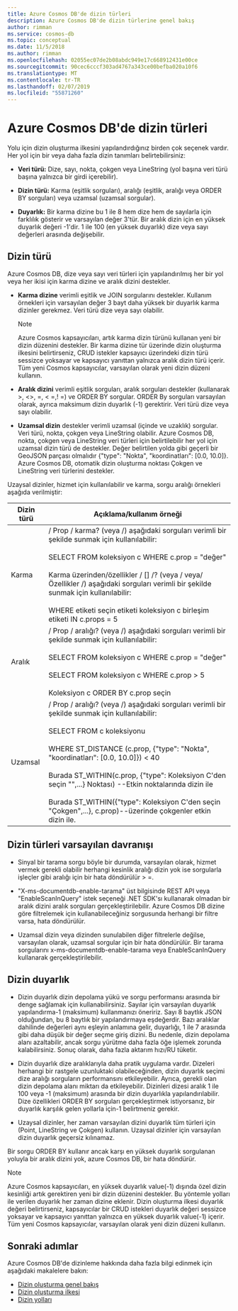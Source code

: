 ```yaml
---
title: Azure Cosmos DB'de dizin türleri
description: Azure Cosmos DB'de dizin türlerine genel bakış
author: rimman
ms.service: cosmos-db
ms.topic: conceptual
ms.date: 11/5/2018
ms.author: rimman
ms.openlocfilehash: 02055ec07de2b08abdc949e17c668912431e00ce
ms.sourcegitcommit: 90cec6cccf303ad4767a343ce00befba020a10f6
ms.translationtype: MT
ms.contentlocale: tr-TR
ms.lasthandoff: 02/07/2019
ms.locfileid: "55871260"
---
```

# <a name="index-types-in-azure-cosmos-db"></a>Azure Cosmos DB'de dizin türleri

Yolu için dizin oluşturma ilkesini yapılandırdığınız birden çok seçenek vardır. Her yol için bir veya daha fazla dizin tanımları belirtebilirsiniz:

- **Veri türü:** Dize, sayı, nokta, çokgen veya LineString (yol başına veri türü başına yalnızca bir girdi içerebilir).

- **Dizin türü:** Karma (eşitlik sorguları), aralığı (eşitlik, aralığı veya ORDER BY sorguları) veya uzamsal (uzamsal sorgular).

- **Duyarlık:** Bir karma dizine bu 1 ile 8 hem dize hem de sayılarla için farklılık gösterir ve varsayılan değer 3'tür. Bir aralık dizin için en yüksek duyarlık değeri -1'dir. 1 ile 100 (en yüksek duyarlık) dize veya sayı değerleri arasında değişebilir.

## <a name="index-kind"></a>Dizin türü

Azure Cosmos DB, dize veya sayı veri türleri için yapılandırılmış her bir yol veya her ikisi için karma dizine ve aralık dizini destekler.

- **Karma dizine** verimli eşitlik ve JOIN sorgularını destekler. Kullanım örnekleri için varsayılan değer 3 bayt daha yüksek bir duyarlık karma dizinler gerekmez. Veri türü dize veya sayı olabilir.

  > [!NOTE]
  > Azure Cosmos kapsayıcıları, artık karma dizin türünü kullanan yeni bir dizin düzenini destekler. Bir karma dizine tür üzerinde dizin oluşturma ilkesini belirtirseniz, CRUD istekler kapsayıcı üzerindeki dizin türü sessizce yoksayar ve kapsayıcı yanıttan yalnızca aralık dizin türü içerir. Tüm yeni Cosmos kapsayıcılar, varsayılan olarak yeni dizin düzeni kullanın. 
  
- **Aralık dizini** verimli eşitlik sorguları, aralık sorguları destekler (kullanarak >, <>, =, < =,! =) ve ORDER BY sorgular. ORDER By sorguları varsayılan olarak, ayrıca maksimum dizin duyarlık (-1) gerektirir. Veri türü dize veya sayı olabilir.

- **Uzamsal dizin** destekler verimli uzamsal (içinde ve uzaklık) sorgular. Veri türü, nokta, çokgen veya LineString olabilir. Azure Cosmos DB, nokta, çokgen veya LineString veri türleri için belirtilebilir her yol için uzamsal dizin türü de destekler. Değer belirtilen yolda gibi geçerli bir GeoJSON parçası olmalıdır {"type": "Nokta", "koordinatları": [0.0, 10.0]}. Azure Cosmos DB, otomatik dizin oluşturma noktası Çokgen ve LineString veri türlerini destekler.

Uzaysal dizinler, hizmet için kullanılabilir ve karma, sorgu aralığı örnekleri aşağıda verilmiştir:

| **Dizin türü** | **Açıklama/kullanım örneği** |
| ---------- | ---------------- |
| Karma  | / Prop / karma? (veya /) aşağıdaki sorguları verimli bir şekilde sunmak için kullanılabilir:<br><br>SELECT FROM koleksiyon c WHERE c.prop = "değer"<br><br>Karma üzerinden/özellikler / [] /? (veya / veya/Özellikler /) aşağıdaki sorguları verimli bir şekilde sunmak için kullanılabilir:<br><br>WHERE etiketi seçin etiketi koleksiyon c birleşim etiketi IN c.props = 5  |
| Aralık  | / Prop / aralığı? (veya /) aşağıdaki sorguları verimli bir şekilde sunmak için kullanılabilir:<br><br>SELECT FROM koleksiyon c WHERE c.prop = "değer"<br><br>SELECT FROM koleksiyon c WHERE c.prop > 5<br><br>Koleksiyon c ORDER BY c.prop seçin   |
| Uzamsal     | / Prop / aralığı? (veya /) aşağıdaki sorguları verimli bir şekilde sunmak için kullanılabilir:<br><br>SELECT FROM c koleksiyonu<br><br>WHERE ST_DISTANCE (c.prop, {"type": "Nokta", "koordinatları": [0.0, 10.0]}) < 40<br><br>Burada ST_WITHIN(c.prop, {"type": Koleksiyon C'den seçin "",...} Noktası) --Etkin noktalarında dizin ile<br><br>Burada ST_WITHIN({"type": Koleksiyon C'den seçin "Çokgen",...}, c.prop)--üzerinde çokgenler etkin dizin ile.     |

## <a name="default-behavior-of-index-kinds"></a>Dizin türleri varsayılan davranışı

- Sinyal bir tarama sorgu böyle bir durumda, varsayılan olarak, hizmet vermek gerekli olabilir herhangi kesinlik aralığı dizin yok ise sorgularla işleçler gibi aralığı için bir hata döndürülür > =.

- "X-ms-documentdb-enable-tarama" üst bilgisinde REST API veya "EnableScanInQuery" istek seçeneği .NET SDK'sı kullanarak olmadan bir aralık dizini aralık sorguları gerçekleştirilebilir. Azure Cosmos DB dizine göre filtrelemek için kullanabileceğiniz sorgusunda herhangi bir filtre varsa, hata döndürülür.

- Uzamsal dizin veya dizinden sunulabilen diğer filtrelerle değilse, varsayılan olarak, uzamsal sorgular için bir hata döndürülür. Bir tarama sorgularını x-ms-documentdb-enable-tarama veya EnableScanInQuery kullanarak gerçekleştirilebilir.

## <a name="index-precision"></a>Dizin duyarlık

- Dizin duyarlık dizin depolama yükü ve sorgu performansı arasında bir denge sağlamak için kullanabilirsiniz. Sayılar için varsayılan duyarlık yapılandırma-1 (maksimum) kullanmanızı öneririz. Sayı 8 baytlık JSON olduğundan, bu 8 baytlık bir yapılandırmaya eşdeğerdir. Bazı aralıklar dahilinde değerleri aynı eşleyin anlamına gelir, duyarlığı, 1 ile 7 arasında gibi daha düşük bir değer seçme giriş dizini. Bu nedenle, dizin depolama alanı azaltabilir, ancak sorgu yürütme daha fazla öğe işlemek zorunda kalabilirsiniz. Sonuç olarak, daha fazla aktarım hızı/RU tüketir.

- Dizin duyarlık dize aralıklarıyla daha pratik uygulama vardır. Dizeleri herhangi bir rastgele uzunluktaki olabileceğinden, dizin duyarlık seçimi dize aralığı sorguların performansını etkileyebilir. Ayrıca, gerekli olan dizin depolama alanı miktarı da etkileyebilir. Dizinleri dizesi aralık 1 ile 100 veya -1 (maksimum) arasında bir dizin duyarlıkla yapılandırılabilir. Dize özellikleri ORDER BY sorguları gerçekleştirmek istiyorsanız, bir duyarlık karşılık gelen yollarla için-1 belirtmeniz gerekir.

- Uzaysal dizinler, her zaman varsayılan dizini duyarlık tüm türleri için (Point, LineString ve Çokgen) kullanın. Uzaysal dizinler için varsayılan dizin duyarlık geçersiz kılınamaz.

Bir sorgu ORDER BY kullanır ancak karşı en yüksek duyarlık sorgulanan yoluyla bir aralık dizini yok, azure Cosmos DB, bir hata döndürür.

> [!NOTE]
> Azure Cosmos kapsayıcıları, en yüksek duyarlık value(-1) dışında özel dizin kesinliği artık gerektiren yeni bir dizin düzenini destekler. Bu yöntemle yolları ile verilen duyarlık her zaman dizine eklenir. Dizin oluşturma ilkesi duyarlık değeri belirtirseniz, kapsayıcılar bir CRUD istekleri duyarlık değeri sessizce yoksayar ve kapsayıcı yanıttan yalnızca en yüksek duyarlık value(-1) içerir.  Tüm yeni Cosmos kapsayıcılar, varsayılan olarak yeni dizin düzeni kullanın.

## <a name="next-steps"></a>Sonraki adımlar

Azure Cosmos DB'de dizinleme hakkında daha fazla bilgi edinmek için aşağıdaki makalelere bakın:

- [Dizin oluşturma genel bakış](index-overview.md)
- [Dizin oluşturma ilkesi](indexing-policies.md)
- [Dizin yolları](index-paths.md)

